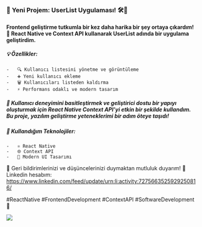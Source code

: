 ### 🚀 Yeni Projem: UserList Uygulaması! 🛠️📱

#### Frontend geliştirme tutkumla bir kez daha harika bir şey ortaya çıkardım! 🎉 React Native ve Context API kullanarak UserList adında bir uygulama geliştirdim.

##### 💡  Özellikler:
	- 	🔍 Kullanıcı listesini yönetme ve görüntüleme
	- 	➕ Yeni kullanıcı ekleme
	- 	🗑️ Kullanıcıları listeden kaldırma
	- 	⚡ Performans odaklı ve modern tasarım

##### 🎨 Kullanıcı deneyimini basitleştirmek ve geliştirici dostu bir yapıyı oluşturmak için React Native Context API’yi etkin bir şekilde kullandım. Bu proje, yazılım geliştirme yeteneklerimi bir adım öteye taşıdı!

##### 🌟 Kullandığım Teknolojiler:
	- 	⚛️ React Native
	- 	🌐 Context API
	- 	🎨 Modern UI Tasarımı

📢 Geri bildirimlerinizi ve düşüncelerinizi duymaktan mutluluk duyarım! 🌟
Linkedin hesabım: https://www.linkedin.com/feed/update/urn:li:activity:7275663525929250816/

#ReactNative #FrontendDevelopment #ContextAPI #SoftwareDevelopment 🚀

<img src="./userList.gif"/>